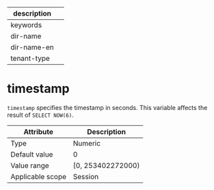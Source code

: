 |description||
|---|---|
|keywords||
|dir-name||
|dir-name-en||
|tenant-type||

# timestamp

`timestamp` specifies the timestamp in seconds. This variable affects the result of `SELECT NOW(6)`.

| **Attribute** | **Description** |
|--------|--------------------|
| Type | Numeric |
| Default value | 0 |
| Value range | \[0, 253402272000) |
| Applicable scope | Session |
